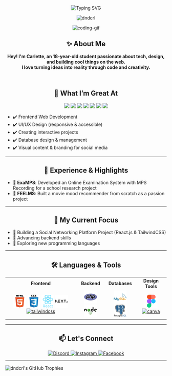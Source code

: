 <!-- Banner / Hero Section -->
<p align="center">
  <img src="https://readme-typing-svg.demolab.com?font=Fira+Code&size=28&pause=1000&color=125ac7&center=true&vCenter=true&width=650&lines=Hi+there%2C+I'm+Carlette+%F0%9F%91%8B;Web+Developer+%7C+Designer+%7C+Student;Turning+ideas+into+reality+with+code!" alt="Typing SVG" />
</p>

<p align="center">
  <img src="https://komarev.com/ghpvc/?username=dndcrl&label=Profile%20views&color=0b2f6b&style=flat" alt="dndcrl" />
</p>

<p align="center">
  <img src="https://media.giphy.com/media/26tn33aiTi1jkl6H6/giphy.gif" width="200" alt="coding-gif"/>
</p>

<h2 align="center">✨ About Me</h2>

<p align="center">
  <b>Hey! I'm Carlette, an 18-year-old student passionate about tech, design, and building cool things on the web.<br>
  I love turning ideas into reality through code and creativity.</b>
</p>

<br>

<!-- Skills Section -->
<h2 align="center">🧩 What I’m Great At</h2>

<p align="center">
  <img src="https://img.shields.io/badge/Frontend-blue?style=for-the-badge" />
  <img src="https://img.shields.io/badge/UI%2FUX-%23FF69B4?style=for-the-badge" />
  <img src="https://img.shields.io/badge/Responsive-%2300C7B7?style=for-the-badge" />
  <img src="https://img.shields.io/badge/Interactive-%23FFD700?style=for-the-badge" />
  <img src="https://img.shields.io/badge/Styling-38B2AC?style=for-the-badge" />
  <img src="https://img.shields.io/badge/Database-%234479A1?style=for-the-badge" />
  <img src="https://img.shields.io/badge/Backend-%23777BB4?style=for-the-badge" />
</p>

<ul>
  <li>✔️ Frontend Web Development</li>
  <li>✔️ UI/UX Design (responsive & accessible)</li>
  <li>✔️ Creating interactive projects</li>
  <li>✔️ Database design & management</li>
  <li>✔️ Visual content & branding for social media</li>
</ul>

<hr>

<!-- Experience Section -->
<h2 align="center">💼 Experience & Highlights</h2>

<ul>
  <li>📃 <b>ExaMPS</b>: Developed an Online Examination System with MPS Recording for a school research project</li>
  <li>🎥 <b>FEELMS</b>: Built a movie mood recommender from scratch as a passion project</li>
</ul>

<hr>

<!-- Current Focus Section -->
<h2 align="center">🔬 My Current Focus</h2>

<ul>
  <li>💙 Building a Social Networking Platform Project (React.js & TailwindCSS)</li>
  <li>💙 Advancing backend skills</li>
  <li>💙 Exploring new programming languages</li>
</ul>

<hr>

<!-- Languages and Tools Section -->
<h2 align="center">🛠️ Languages & Tools</h2>

<table align="center">
  <tr>
    <td align="center"><b>Frontend</b></td>
    <td align="center"><b>Backend</b></td>
    <td align="center"><b>Databases</b></td>
    <td align="center"><b>Design Tools</b></td>
  </tr>
  <tr>
    <td align="center">
      <a href="https://www.w3.org/html/" target="_blank"><img src="https://raw.githubusercontent.com/devicons/devicon/master/icons/html5/html5-original-wordmark.svg" alt="html5" width="40" height="40"/></a>
      <a href="https://www.w3schools.com/css/" target="_blank"><img src="https://raw.githubusercontent.com/devicons/devicon/master/icons/css3/css3-original-wordmark.svg" alt="css3" width="40" height="40"/></a>
      <a href="https://reactjs.org/" target="_blank"><img src="https://raw.githubusercontent.com/devicons/devicon/master/icons/react/react-original-wordmark.svg" alt="react" width="40" height="40"/></a>
      <a href="https://nextjs.org/" target="_blank"><img src="https://raw.githubusercontent.com/devicons/devicon/master/icons/nextjs/nextjs-original-wordmark.svg" alt="nextjs" width="40" height="40"/></a>
      <a href="https://tailwindcss.com/" target="_blank"><img src="https://www.vectorlogo.zone/logos/tailwindcss/tailwindcss-icon.svg" width="40" height="40" alt="tailwindcss"/></a>
    </td>
    <td align="center">
      <a href="https://www.php.net" target="_blank"><img src="https://raw.githubusercontent.com/devicons/devicon/master/icons/php/php-original.svg" alt="php" width="40" height="40"/></a>
      <a href="https://nodejs.org/" target="_blank"><img src="https://raw.githubusercontent.com/devicons/devicon/master/icons/nodejs/nodejs-original-wordmark.svg" alt="nodejs" width="40" height="40"/></a>
    </td>
    <td align="center">
      <a href="https://www.mysql.com/" target="_blank"><img src="https://raw.githubusercontent.com/devicons/devicon/master/icons/mysql/mysql-original-wordmark.svg" alt="mysql" width="40" height="40"/></a>
      <a href="https://www.postgresql.org/" target="_blank"><img src="https://raw.githubusercontent.com/devicons/devicon/master/icons/postgresql/postgresql-original-wordmark.svg" alt="postgresql" width="40" height="40"/></a>
    </td>
    <td align="center">
      <a href="https://www.figma.com/" target="_blank"><img src="https://raw.githubusercontent.com/devicons/devicon/master/icons/figma/figma-original.svg" width="40" height="40" alt="figma"/></a>
      <a href="https://www.canva.com/" target="_blank"><img src="https://img.icons8.com/color/48/000000/canva.png" width="40" height="40" alt="canva"/></a>
    </td>
  </tr>
</table>

<hr>

<!-- Socials Section -->
<h2 align="center">📫 Let's Connect</h2>
<p align="center">
  <a href="https://discord.com/users/0xerces" target="_blank">
    <img src="https://img.icons8.com/color/48/000000/discord-logo.png" alt="Discord" width="40" height="40"/>
  </a>
  <a href="https://instagram.com/dndcrl" target="_blank">
    <img src="https://img.icons8.com/fluency/48/000000/instagram-new.png" alt="Instagram" width="40" height="40"/>
  </a>
  <a href="https://facebook.com/motherkeyn" target="_blank">
    <img src="https://img.icons8.com/fluency/48/000000/facebook-new.png" alt="Facebook" width="40" height="40"/>
  </a>
</p>

<hr>



<!-- GitHub Stats Section -->
  <img src="https://github-profile-trophy.vercel.app/?username=dndcrl&theme=onestar&no-frame=true&row=1&column=6" alt="dndcrl's GitHub Trophies" height="120"/>
</p>
